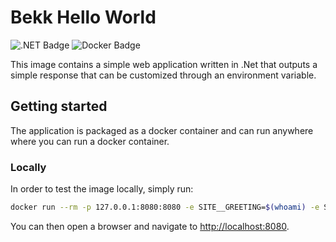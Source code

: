 # Bekk Hello World
![.NET Badge](https://img.shields.io/badge/.NET-512BD4?logo=dotnet&logoColor=fff&style=for-the-badge)
![Docker Badge](https://img.shields.io/badge/Docker-2496ED?logo=docker&logoColor=fff&style=for-the-badge)

This image contains a simple web application written in .Net that outputs a simple response that can be customized through
an environment variable.

## Getting started
The application is packaged as a docker container and can run anywhere where you can run a docker container.

### Locally
In order to test the image locally, simply run:
```bash
docker run --rm -p 127.0.0.1:8080:8080 -e SITE__GREETING=$(whoami) -e SITE__FROM="Bekk" ghcr.io/andersro93/bekk-hello-world:latest
```
You can then open a browser and navigate to [http://localhost:8080](http://localhost:8080).
